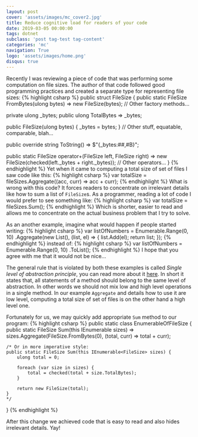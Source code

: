 ```yaml
---
layout: post
cover: 'assets/images/mc_cover2.jpg'
title: Reduce cognitive load for readers of your code
date: 2019-03-05 00:00:00
tags: dotnet
subclass: 'post tag-test tag-content'
categories: 'mc'
navigation: True
logo: 'assets/images/home.png'
disqus: true
---
```


Recently I was reviewing a piece of code that was performing
some computation on file sizes. The author of that code
followed good programming practices and created a separate
type for representing file sizes:
{% highlight csharp %}
public struct FileSize {
   public static FileSize FromBytes(ulong bytes)
       => new FileSize(bytes);
   // Other factory methods...
   
   private ulong _bytes;
   public ulong TotalBytes
       => _bytes;
   
   public FileSize(ulong bytes) {
       _bytes = bytes;
   }
   // Other stuff, equatable, comparable, blah...
   
   public override string ToString()
       => $"{_bytes:##,#B}";
   
   public static FileSize operator+(FileSize left, FileSize right)
       => new FileSize(checked(left._bytes + right._bytes));
   // Other operators...
}
{% endhighlight %}
Yet when it came to computing a total size of set of files I saw
code like this:
{% highlight csharp %}
var totalSize = fileSizes.Aggregate((acc, curr) => acc + curr);
{% endhighlight %}
What is wrong with this code?
It forces readers to concentrate on irrelevant details like how
to sum a list of `FileSize`s. As a programmer, reading a lot
of code I would prefer to see something like:
{% highlight csharp %}
var totalSize = fileSizes.Sum();
{% endhighlight %}
Which is shorter, easier to read and allows me to concentrate
on the actual business problem that I try to solve.

As an another example, imagine what would happen if people
started writing:
{% highlight csharp %}
var listOfNumbers = Enumerable.Range(0, 10)
	.Aggregate(new List<int>(), (list, el) => {
		list.Add(el);
		return list;
	});
{% endhighlight %}
instead of:
{% highlight csharp %}
var listOfNumbers = Enumerable.Range(0, 10)
	.ToList();
{% endhighlight %}
I hope that you agree with me that it would not be nice...

The general rule that is violated by both these examples
is called _Single level of abstraction principle_, you can read
more about it 
[here](http://principles-wiki.net/principles:single_level_of_abstraction).
In short it states that, all statements of a method should belong
to the same level of abstraction.
In other words we should not mix low and high level operations
in a single method. In our example `Aggregate` and details how
to use it are low level, computing a total size of set of files is
on the other hand a high level one.

Fortunately for us, we may quickly add appropriate `Sum` method
to our program:
{% highlight csharp %}
public static class EnumerableOfFileSize {
    public static FileSize Sum(this IEnumerable<FileSize> sizes)
      => sizes.Aggregate(FileSize.FromBytes(0), 
                         (total, curr) => total + curr);

    /* Or in more imperative style:
    public static FileSize Sum(this IEnumerable<FileSize> sizes) {
        ulong total = 0;

        foreach (var size in sizes) {
            total = checked(total + size.TotalBytes);
        }

        return new FileSize(total);
    }
    */
}
{% endhighlight %}

After this change we achieved code that is easy to read and
also hides irrelevant details. Yay!

